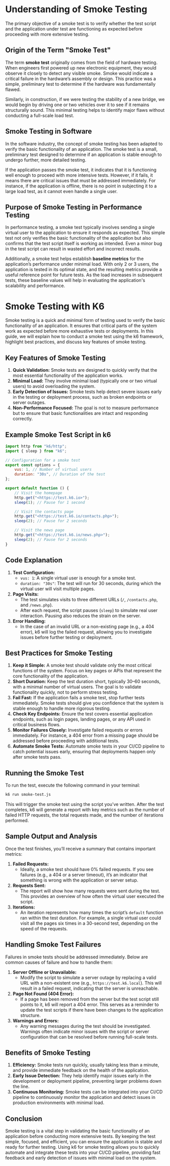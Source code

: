 # Understanding of Smoke Testing

The primary objective of a smoke test is to verify whether the test script and the application under test are functioning as expected before proceeding with more extensive testing.

## Origin of the Term "Smoke Test"

The term **smoke test** originally comes from the field of hardware testing. When engineers first powered up new electronic equipment, they would observe it closely to detect any visible smoke. Smoke would indicate a critical failure in the hardware’s assembly or design. This practice was a simple, preliminary test to determine if the hardware was fundamentally flawed.

Similarly, in construction, if we were testing the stability of a new bridge, we would begin by driving one or two vehicles over it to see if it remains structurally sound. This minimal testing helps to identify major flaws without conducting a full-scale load test.

## Smoke Testing in Software

In the software industry, the concept of smoke testing has been adapted to verify the basic functionality of an application. The smoke test is a small, preliminary test designed to determine if an application is stable enough to undergo further, more detailed testing.

If the application passes the smoke test, it indicates that it is functioning well enough to proceed with more intensive tests. However, if it fails, it means there are critical issues that must be addressed immediately. For instance, if the application is offline, there is no point in subjecting it to a large load test, as it cannot even handle a single user.

## Purpose of Smoke Testing in Performance Testing

In performance testing, a smoke test typically involves sending a single virtual user to the application to ensure it responds as expected. This simple test not only verifies the basic functionality of the application but also confirms that the test script itself is working as intended. Even a minor bug in the test script can result in wasted effort and incorrect results.

Additionally, a smoke test helps establish **baseline metrics** for the application’s performance under minimal load. With only 2 or 3 users, the application is tested in its optimal state, and the resulting metrics provide a useful reference point for future tests. As the load increases in subsequent tests, these baseline values will help in evaluating the application's scalability and performance.

# Smoke Testing with K6

Smoke testing is a quick and minimal form of testing used to verify the basic functionality of an application. It ensures that critical parts of the system work as expected before more exhaustive tests or deployments. In this guide, we will explain how to conduct a smoke test using the k6 framework, highlight best practices, and discuss key features of smoke testing.

## Key Features of Smoke Testing

1. **Quick Validation:** Smoke tests are designed to quickly verify that the most essential functionality of the application works.
2. **Minimal Load:** They involve minimal load (typically one or two virtual users) to avoid overloading the system.
3. **Early Detection of Issues:** Smoke tests help detect severe issues early in the testing or deployment process, such as broken endpoints or server outages.
4. **Non-Performance Focused:** The goal is not to measure performance but to ensure that basic functionalities are intact and responding correctly.

## Example Smoke Test Script in k6

```javascript
import http from "k6/http";
import { sleep } from "k6";

// Configuration for a smoke test
export const options = {
    vus: 1, // Number of virtual users
    duration: "30s", // Duration of the test
};

export default function () {
    // Visit the homepage
    http.get("<https://test.k6.io>");
    sleep(1); // Pause for 1 second

    // Visit the contacts page
    http.get("<https://test.k6.io/contacts.php>");
    sleep(2); // Pause for 2 seconds

    // Visit the news page
    http.get("<https://test.k6.io/news.php>");
    sleep(2); // Pause for 2 seconds
}
```

## Code Explanation

1. **Test Configuration:**
    - `vus: 1`: A single virtual user is enough for a smoke test.
    - `duration: "30s"`: The test will run for 30 seconds, during which the virtual user will visit multiple pages.
2. **Page Visits:**
    - The test simulates visits to three different URLs (`/`, `/contacts.php`, and `/news.php`).
    - After each request, the script pauses (`sleep`) to simulate real user interaction. Pausing also reduces the strain on the server.
3. **Error Handling:**
    - In the case of an invalid URL or a non-existing page (e.g., a 404 error), k6 will log the failed request, allowing you to investigate issues before further testing or deployment.

## Best Practices for Smoke Testing

1. **Keep it Simple:** A smoke test should validate only the most critical functions of the system. Focus on key pages or APIs that represent the core functionality of the application.
2. **Short Duration:** Keep the test duration short, typically 30–60 seconds, with a minimal number of virtual users. The goal is to validate functionality quickly, not to perform stress testing.
3. **Fail Fast:** If the application fails a smoke test, stop further tests immediately. Smoke tests should give you confidence that the system is stable enough to handle more rigorous testing.
4. **Check Key Endpoints:** Ensure the test covers essential application endpoints, such as login pages, landing pages, or any API used in critical business flows.
5. **Monitor Failures Closely:** Investigate failed requests or errors immediately. For instance, a 404 error from a missing page should be addressed before proceeding with additional tests.
6. **Automate Smoke Tests:** Automate smoke tests in your CI/CD pipeline to catch potential issues early, ensuring that deployments happen only after smoke tests pass.

## Running the Smoke Test

To run the test, execute the following command in your terminal:

```bash
k6 run smoke-test.js
```

This will trigger the smoke test using the script you’ve written. After the test completes, k6 will generate a report with key metrics such as the number of failed HTTP requests, the total requests made, and the number of iterations performed.

## Sample Output and Analysis

Once the test finishes, you’ll receive a summary that contains important metrics:

1. **Failed Requests:**
    - Ideally, a smoke test should have 0% failed requests. If you see failures (e.g., a 404 or a server timeout), it’s an indicator that something is wrong with the application or server setup.
2. **Requests Sent:**
    - The report will show how many requests were sent during the test. This provides an overview of how often the virtual user executed the script.
3. **Iterations:**
    - An iteration represents how many times the script’s `default` function ran within the test duration. For example, a single virtual user could visit all the pages six times in a 30-second test, depending on the speed of the requests.

## Handling Smoke Test Failures

Failures in smoke tests should be addressed immediately. Below are common causes of failure and how to handle them:

1. **Server Offline or Unavailable:**
    - Modify the script to simulate a server outage by replacing a valid URL with a non-existent one (e.g., `https://test.k6.local`). This will result in a failed request, indicating that the server is unreachable.
2. **Page Not Found (404 Error):**
    - If a page has been removed from the server but the test script still points to it, k6 will report a 404 error. This serves as a reminder to update the test scripts if there have been changes to the application structure.
3. **Warnings and Errors:**
    - Any warning messages during the test should be investigated. Warnings often indicate minor issues with the script or server configuration that can be resolved before running full-scale tests.

## Benefits of Smoke Testing

1. **Efficiency:** Smoke tests run quickly, usually taking less than a minute, and provide immediate feedback on the health of the application.
2. **Early Issue Detection:** They help identify major issues early in the development or deployment pipeline, preventing larger problems down the line.
3. **Continuous Monitoring:** Smoke tests can be integrated into your CI/CD pipeline to continuously monitor the application and detect issues in production environments with minimal load.

## Conclusion

Smoke testing is a vital step in validating the basic functionality of an application before conducting more extensive tests. By keeping the test simple, focused, and efficient, you can ensure the application is stable and ready for further testing. Using k6 for smoke testing allows you to quickly automate and integrate these tests into your CI/CD pipeline, providing fast feedback and early detection of issues with minimal load on the system.